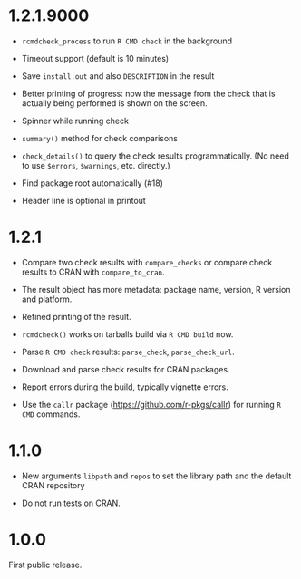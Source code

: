 
# 1.2.1.9000

* `rcmdcheck_process` to run `R CMD check` in the background

* Timeout support (default is 10 minutes)

* Save `install.out` and also `DESCRIPTION` in the result

* Better printing of progress: now the message from the check that is
  actually being performed is shown on the screen.

* Spinner while running check

* `summary()` method for check comparisons

* `check_details()` to query the check results programmatically.
  (No need to use `$errors`, `$warnings`, etc. directly.)

* Find package root automatically (#18)

* Header line is optional in printout

# 1.2.1

* Compare two check results with `compare_checks` or compare check
  results to CRAN with `compare_to_cran`.

* The result object has more metadata: package name, version,
  R version and platform.

* Refined printing of the result.

* `rcmdcheck()` works on tarballs build via `R CMD build` now.

* Parse `R CMD check` results: `parse_check`, `parse_check_url`.

* Download and parse check results for CRAN packages.

* Report errors during the build, typically vignette errors.

* Use the `callr` package (https://github.com/r-pkgs/callr)
  for running `R CMD` commands.

# 1.1.0

* New arguments `libpath` and `repos` to set the library path
  and the default CRAN repository

* Do not run tests on CRAN.

# 1.0.0

First public release.
